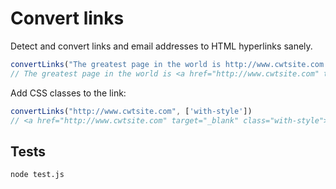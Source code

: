 # Convert links

Detect and convert links and email addresses to HTML hyperlinks sanely.

```js
convertLinks("The greatest page in the world is http://www.cwtsite.com I swear!")
// The greatest page in the world is <a href="http://www.cwtsite.com" target="_blank">http://www.cwtsite.com</a> I swear!
```

Add CSS classes to the link:

```js
convertLinks("http://www.cwtsite.com", ['with-style'])
// <a href="http://www.cwtsite.com" target="_blank" class="with-style">http://www.cwtsite.com</a>
```

## Tests

```
node test.js
```

